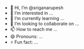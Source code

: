 - 👋 Hi, I’m @sriganarupesh
- 👀 I’m interested in ...
- 🌱 I’m currently learning ...
- 💞️ I’m looking to collaborate on ...
- 📫 How to reach me ...
- 😄 Pronouns: ...
- ⚡ Fun fact: ...

<!---
sriganarupesh/sriganarupesh is a ✨ special ✨ repository because its `README.md` (this file) appears on your GitHub profile.
You can click the Preview link to take a look at your changes.
--->
